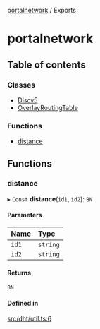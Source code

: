 [portalnetwork](README.md) / Exports

# portalnetwork

## Table of contents

### Classes

- [Discv5](classes/Discv5.md)
- [OverlayRoutingTable](classes/OverlayRoutingTable.md)

### Functions

- [distance](modules.md#distance)

## Functions

### distance

▸ `Const` **distance**(`id1`, `id2`): `BN`

#### Parameters

| Name | Type |
| :------ | :------ |
| `id1` | `string` |
| `id2` | `string` |

#### Returns

`BN`

#### Defined in

[src/dht/util.ts:6](https://github.com/acolytec3/portalnetwork/blob/ecdc6ec/src/dht/util.ts#L6)
